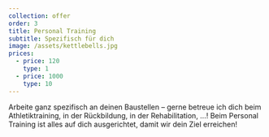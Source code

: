 ```yaml
---
collection: offer
order: 3
title: Personal Training
subtitle: Spezifisch für dich
image: /assets/kettlebells.jpg
prices:
  - price: 120
    type: 1
  - price: 1000
    type: 10
---
```


Arbeite ganz spezifisch an deinen Baustellen – gerne betreue ich dich beim Athletiktraining, in der Rückbildung, in der
Rehabilitation, …! Beim Personal Training ist alles auf dich ausgerichtet, damit wir dein Ziel erreichen!
